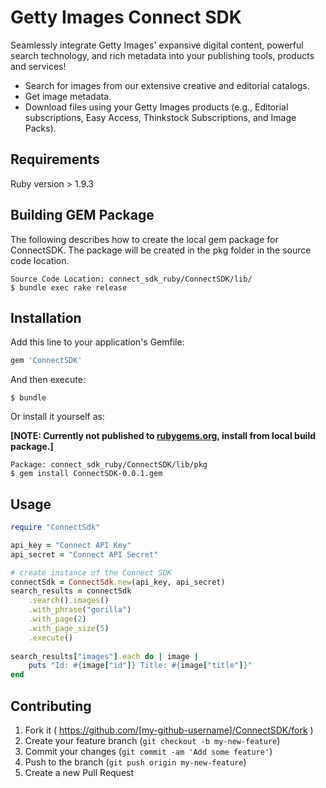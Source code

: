# Getty Images Connect SDK 
Seamlessly integrate Getty Images' expansive digital content, powerful search technology, and rich metadata into your publishing tools, products and services!

- Search for images from our extensive creative and editorial catalogs.
- Get image metadata.
- Download files using your Getty Images products (e.g., Editorial subscriptions, Easy Access, Thinkstock Subscriptions, and Image Packs).

## Requirements
Ruby version > 1.9.3

## Building GEM Package
The following describes how to create the local gem package for ConnectSDK. The package will be created in the pkg folder in the source code location. 

	Source Code Location: connect_sdk_ruby/ConnectSDK/lib/
	$ bundle exec rake release

## Installation

Add this line to your application's Gemfile:

```ruby
gem 'ConnectSDK'
```

And then execute:

    $ bundle

Or install it yourself as:

**[NOTE: Currently not published to [rubygems.org](https://rubygems.org), install from local build package.]**

	Package: connect_sdk_ruby/ConnectSDK/lib/pkg
    $ gem install ConnectSDK-0.0.1.gem

## Usage
```ruby
require "ConnectSdk"

api_key = "Connect API Key"
api_secret = "Connect API Secret"

# create instance of the Connect SDK
connectSdk = ConnectSdk.new(api_key, api_secret)
search_results = connectSdk
	.search().images()
	.with_phrase("gorilla")
	.with_page(2)
	.with_page_size(5)
	.execute()
    
search_results["images"].each do | image |
	puts "Id: #{image["id"]} Title: #{image["title"]}" 
end
```
## Contributing

1. Fork it ( https://github.com/[my-github-username]/ConnectSDK/fork )
2. Create your feature branch (`git checkout -b my-new-feature`)
3. Commit your changes (`git commit -am 'Add some feature'`)
4. Push to the branch (`git push origin my-new-feature`)
5. Create a new Pull Request
